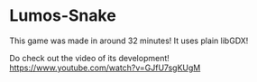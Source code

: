# Lumos-Snake
This game was made in around 32 minutes!
It uses plain libGDX!

Do check out the video of its development! https://www.youtube.com/watch?v=GJfU7sgKUgM



